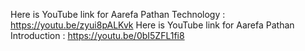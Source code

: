 Here is YouTube link for Aarefa Pathan Technology :  https://youtu.be/zyui8pALKvk
Here is YouTube link for Aarefa Pathan Introduction : https://youtu.be/0bI5ZFL1fi8
